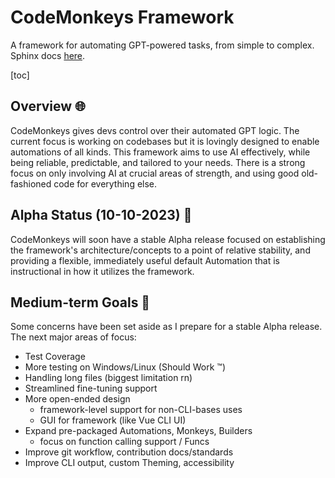 # CodeMonkeys Framework

A framework for automating GPT-powered tasks, from simple to complex. Sphinx docs [here](https://cooleydw494.github.io/codemonkeys).

[toc]

## Overview 🌐

CodeMonkeys gives devs control over their automated GPT logic. The current focus is working on codebases but it is lovingly designed to enable automations of all kinds. This framework aims to use AI effectively, while being reliable, predictable, and tailored to your needs. There is a strong focus on only involving AI at crucial areas of strength, and using good old-fashioned code for everything else.

## Alpha Status (10-10-2023) 🚧

CodeMonkeys will soon have a stable Alpha release focused on establishing the framework's architecture/concepts to a point of relative stability, and providing a flexible, immediately useful default Automation that is instructional in how it utilizes the framework.

## Medium-term Goals 📅
Some concerns have been set aside as I prepare for a stable Alpha release. The next major areas of focus:
- Test Coverage
- More testing on Windows/Linux (Should Work ™️)
- Handling long files (biggest limitation rn)
- Streamlined fine-tuning support
- More open-ended design
  - framework-level support for non-CLI-bases uses
  - GUI for framework (like Vue CLI UI)
- Expand pre-packaged Automations, Monkeys, Builders
  - focus on function calling support / Funcs
- Improve git workflow, contribution docs/standards
- Improve CLI output, custom Theming, accessibility
